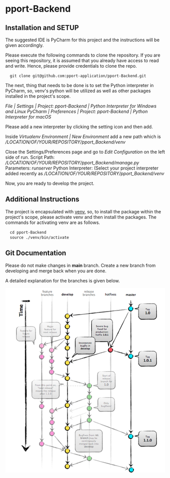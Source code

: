 # pport-Backend

## Installation and SETUP

The suggested IDE is PyCharm for this project and the instructions will be given accordingly.

Please execute the following commands to clone the repository. 
If you are seeing this repository, it is assumed that you already have access to read and write. Hence, please provide credentials to clone the repo.

```
  git clone git@github.com:pport-application/pport-Backend.git
```

The next, thing that needs to be done is to set the Python interpreter in PyCharm, so, venv's python will be utilized as well as other packages installed in the project's scope.

*File | Settings | Project: pport-Backend | Python Interpreter for Windows and Linux*
*PyCharm | Preferences | Project: pport-Backend | Python Interpreter for macOS*
 
Please add a new interpreter by clicking the setting icon and then add.

Inside *Virtualenv Environment | New Environment* add a new path which is */LOCATION/OF/YOUR/REPOSITORY/pport_Backend/venv*

Close the Settings/Preferences page and go to *Edit Configuration* on the left side of run.
Script Path: */LOCATION/OF/YOUR/REPOSITORY/pport_Backend/manage.py*
Parameters: *runserver*
Python Interpreter: (Select your project interpreter added recently as */LOCATION/OF/YOUR/REPOSITORY/pport_Backend/venv*

Now, you are ready to develop the project.

## Additional Instructions

The project is encapsulated with [venv]("https://docs.python.org/3/library/venv.html"), so, to install the package within the project's scope, please activate venv and then install the packages.
The commands for activating venv are as follows.

```
  cd pport-Backend
  source ./venv/bin/activate
```

## Git Documentation

Please do not make changes in **main** branch. Create a new branch from developing and merge back when you are done.

A detailed explanation for the branches is given below.

![project structure](https://github.com/pport-application/pport-Backend/blob/master/project_structure.png)
